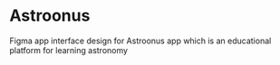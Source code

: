 # Astroonus
Figma app interface design for Astroonus app which is an educational platform for learning astronomy
